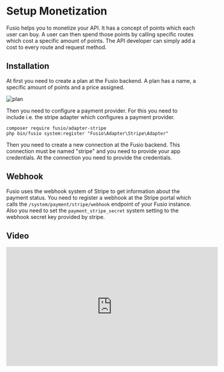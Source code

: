 
# Setup Monetization

Fusio helps you to monetize your API. It has a concept of points which each user can buy. A user can then spend those
points by calling specific routes which cost a specific amount of points. The API developer can simply add a cost to
every route and request method.

## Installation

At first you need to create a plan at the Fusio backend. A plan has a name, a specific amount of points and a price
assigned.

![plan](/img/use_cases/api_product/plan.png)

Then you need to configure a payment provider. For this you need to include i.e. the stripe adapter which
configures a payment provider.

```
composer require fusio/adapter-stripe
php bin/fusio system:register "Fusio\Adapter\Stripe\Adapter"
```

Then you need to create a new connection at the Fusio backend. This connection must be named "stripe" and you need to
provide your app credentials. At the connection you need to provide the credentials.

## Webhook

Fusio uses the webhook system of Stripe to get information about the payment status. You need to register a webhook
at the Stripe portal which calls the `/system/payment/stripe/webhook` endpoint of your Fusio instance. Also you need to
set the `payment_stripe_secret` system setting to the webhook secret key provided by stripe.

## Video

<iframe width="560" height="315" src="https://www.youtube.com/embed/AsyLUdz9oOU" title="YouTube video player" frameborder="0" allow="accelerometer; autoplay; clipboard-write; encrypted-media; gyroscope; picture-in-picture" allowfullscreen></iframe>
